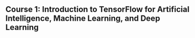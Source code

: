 ## Course 1: Introduction to TensorFlow for Artificial Intelligence, Machine Learning, and Deep Learning
